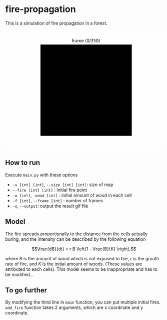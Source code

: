 # fire-propagation
This is a simulation of fire propagation in a forest.

![](https://github.com/LukasGyp/fire-propagation/blob/main/docs/fire.gif)

## How to run
Execute `main.py` with these options
- `-s [int] [int]`, `--size [int] [int]`: size of map
- `--fire [int] [int]` : initial fire point
- `-w [int]`, `-wood [int]` : initial amount of wood in each cell 
- `-f [int]`, `--frame [int]` : number of frames
- `-o`, `--output`: output the result gif file

## Model
The fire spreads proportionally to the distance from the cells actually buring, 
and the intensity can be described by the following equation
```math
\frac{dB}{dt} = r B \left(1 - \frac{B}{K} \right),
```
where $`B`$ is the amount of wood which is not exposed to fire, $r$ is the grouth rate of fire, and $K$ is the initial amount of woods. (These values are attributed to each cells). This model seems to be inappropriate and has to be modified...

## To go further
By modifying the third line in `main` function, you can put multiple initial fires. 
`add_fire` function takes 2 arguments, which are x coordinate and y coordinate.